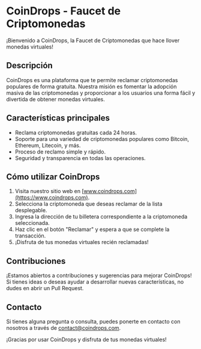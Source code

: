 # CoinDrops - Faucet de Criptomonedas

¡Bienvenido a CoinDrops, la Faucet de Criptomonedas que hace llover monedas virtuales!

## Descripción
CoinDrops es una plataforma que te permite reclamar criptomonedas populares de forma gratuita. Nuestra misión es fomentar la adopción masiva de las criptomonedas y proporcionar a los usuarios una forma fácil y divertida de obtener monedas virtuales.

## Características principales
- Reclama criptomonedas gratuitas cada 24 horas.
- Soporte para una variedad de criptomonedas populares como Bitcoin, Ethereum, Litecoin, y más.
- Proceso de reclamo simple y rápido.
- Seguridad y transparencia en todas las operaciones.

## Cómo utilizar CoinDrops
1. Visita nuestro sitio web en [www.coindrops.com](https://www.coindrops.com).
2. Selecciona la criptomoneda que deseas reclamar de la lista desplegable.
3. Ingresa la dirección de tu billetera correspondiente a la criptomoneda seleccionada.
4. Haz clic en el botón "Reclamar" y espera a que se complete la transacción.
5. ¡Disfruta de tus monedas virtuales recién reclamadas!

## Contribuciones
¡Estamos abiertos a contribuciones y sugerencias para mejorar CoinDrops! Si tienes ideas o deseas ayudar a desarrollar nuevas características, no dudes en abrir un Pull Request.

## Contacto
Si tienes alguna pregunta o consulta, puedes ponerte en contacto con nosotros a través de [contact@coindrops.com](mailto:contact@coindrops.com).

¡Gracias por usar CoinDrops y disfruta de tus monedas virtuales!

